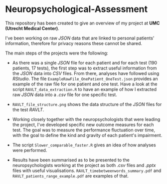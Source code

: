 # Neuropsychological-Assessment

This repository has been created to give an overview of my project at **UMC (Utrecht Medical Center)**.

I've been working on raw *JSON* data that are linked to personal patients' information, therefore for privacy reasons these cannot be shared. 

The main steps of the projects were the following:

- As there was a single *JSON* file for each patient and for each test (190 patients, 17 tests), the first step was to extract useful information from the *JSON* data into *CSV* files. From there, analyses have followed using *RStudio*.
The file `ExampleRawFile_OnePatient_OneTest.json` provides an example of the raw file for one patient and one test.
Have a look at the script `RAVLT_data_extraction.R` to have an example of how I extracted raw _JSON_ data into a _.csv_ file for one specific test.

- `RAVLT_file_structure.png` shows the data structure of the *JSON* files for the test _RAVLT_.

- Working closely together with the neuropsychologists that were leading the project, I've developed specific new outcome measures for each test. The goal was to measure the performance fluctuation over time, with the goal to define the kind and gravity of each patient's impairment.

- The script `Slower_comparable_faster.R` gives an idea of how analyses were performed.

- Results have been summarised as to be presented to the neuropsychologists working at the project as both *.csv* files and *.pptx* files with useful visualisations. 
`RAVLT_timebetweenwords_summary.pdf` and `RAVLT_patients_range_example.pdf` are examples of that.

